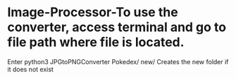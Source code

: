 # Image-Processor-To use the converter, access terminal and go to file path where file is located. 
Enter python3 JPGtoPNGConverter Pokedex/ new/ 
Creates the new folder if it does not exist

